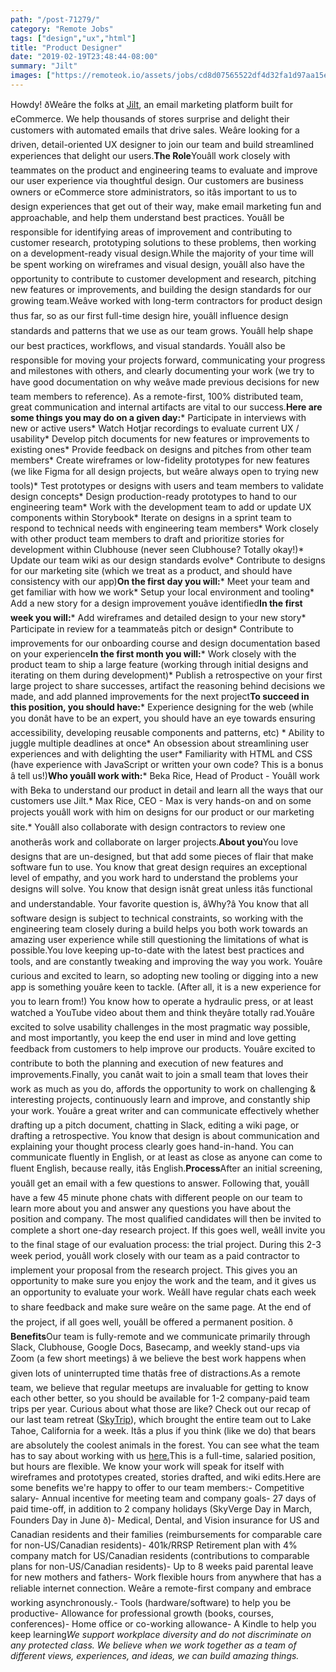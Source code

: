```yaml
---
path: "/post-71279/"
category: "Remote Jobs"
tags: ["design","ux","html"]
title: "Product Designer"
date: "2019-02-19T23:48:44-08:00"
summary: "Jilt"
images: ["https://remoteok.io/assets/jobs/cd8d07565522df4d32fa1d97aa15e7251550627324.png"]
---
```


Howdy! ðWeâre the folks at [Jilt](https://jilt.com/about/), an email marketing platform built for eCommerce. We help thousands of stores surprise and delight their customers with automated emails that drive sales. Weâre looking for a driven, detail-oriented UX designer to join our team and build streamlined experiences that delight our users.**The Role**Youâll work closely with teammates on the product and engineering teams to evaluate and improve our user experience via thoughtful design. Our customers are business owners or eCommerce store administrators, so itâs important to us to design experiences that get out of their way, make email marketing fun and approachable, and help them understand best practices. Youâll be responsible for identifying areas of improvement and contributing to customer research, prototyping solutions to these problems, then working on a development-ready visual design.While the majority of your time will be spent working on wireframes and visual design, youâll also have the opportunity to contribute to customer development and research, pitching new features or improvements, and building the design standards for our growing team.Weâve worked with long-term contractors for product design thus far, so as our first full-time design hire, youâll influence design standards and patterns that we use as our team grows. Youâll help shape our best practices, workflows, and visual standards. Youâll also be responsible for moving your projects forward, communicating your progress and milestones with others, and clearly documenting your work (we try to have good documentation on why weâve made previous decisions for new team members to reference). As a remote-first, 100% distributed team, great communication and internal artifacts are vital to our success.**Here are some things you may do on a given day:*** Participate in interviews with new or active users* Watch Hotjar recordings to evaluate current UX / usability* Develop pitch documents for new features or improvements to existing ones* Provide feedback on designs and pitches from other team members* Create wireframes or low-fidelity prototypes for new features (we like Figma for all design projects, but weâre always open to trying new tools)* Test prototypes or designs with users and team members to validate design concepts* Design production-ready prototypes to hand to our engineering team* Work with the development team to add or update UX components within Storybook* Iterate on designs in a sprint team to respond to technical needs with engineering team members* Work closely with other product team members to draft and prioritize stories for development within Clubhouse (never seen Clubhouse? Totally okay!)* Update our team wiki as our design standards evolve* Contribute to designs for our marketing site (which we treat as a product, and should have consistency with our app)**On the first day you will:*** Meet your team and get familiar with how we work* Setup your local environment and tooling* Add a new story for a design improvement youâve identified**In the first week you will:*** Add wireframes and detailed design to your new story* Participate in review for a teammateâs pitch or design* Contribute to improvements for our onboarding course and design documentation based on your experience**In the first month you will:*** Work closely with the product team to ship a large feature (working through initial designs and iterating on them during development)* Publish a retrospective on your first large project to share successes, artifact the reasoning behind decisions we made, and add planned improvements for the next project**To succeed in this position, you should have:*** Experience designing for the web (while you donât have to be an expert, you should have an eye towards ensuring accessibility, developing reusable components and patterns, etc) * Ability to juggle multiple deadlines at once* An obsession about streamlining user experiences and with delighting the user* Familiarity with HTML and CSS (have experience with JavaScript or written your own code? This is a bonus â tell us!)**Who youâll work with:*** Beka Rice, Head of Product - Youâll work with Beka to understand our product in detail and learn all the ways that our customers use Jilt.* Max Rice, CEO - Max is very hands-on and on some projects youâll work with him on designs for our product or our marketing site.* Youâll also collaborate with design contractors to review one anotherâs work and collaborate on larger projects.**About you**You love designs that are un-designed, but that add some pieces of flair that make software fun to use. You know that great design requires an exceptional level of empathy, and you work hard to understand the problems your designs will solve. You know that design isnât great unless itâs functional and understandable. Your favorite question is, âWhy?â You know that all software design is subject to technical constraints, so working with the engineering team closely during a build helps you both work towards an amazing user experience while still questioning the limitations of what is possible.You love keeping up-to-date with the latest best practices and tools, and are constantly tweaking and improving the way you work. Youâre curious and excited to learn, so adopting new tooling or digging into a new app is something youâre keen to tackle. (After all, it is a new experience for you to learn from!) You know how to operate a hydraulic press, or at least watched a YouTube video about them and think theyâre totally rad.Youâre excited to solve usability challenges in the most pragmatic way possible, and most importantly, you keep the end user in mind and love getting feedback from customers to help improve our products. Youâre excited to contribute to both the planning and execution of new features and improvements.Finally, you canât wait to join a small team that loves their work as much as you do, affords the opportunity to work on challenging & interesting projects, continuously learn and improve, and constantly ship your work. Youâre a great writer and can communicate effectively whether drafting up a pitch document, chatting in Slack, editing a wiki page, or drafting a retrospective. You know that design is about communication and explaining your thought process clearly goes hand-in-hand. You can communicate fluently in English, or at least as close as anyone can come to fluent English, because really, itâs English.**Process**After an initial screening, youâll get an email with a few questions to answer. Following that, youâll have a few 45 minute phone chats with different people on our team to learn more about you and answer any questions you have about the position and company. The most qualified candidates will then be invited to complete a short one-day research project. If this goes well, weâll invite you to the final stage of our evaluation process: the trial project. During this 2-3 week period, youâll work closely with our team as a paid contractor to implement your proposal from the research project. This gives you an opportunity to make sure you enjoy the work and the team, and it gives us an opportunity to evaluate your work. Weâll have regular chats each week to share feedback and make sure weâre on the same page. At the end of the project, if all goes well, youâll be offered a permanent position. ð **Benefits**Our team is fully-remote and we communicate primarily through Slack, Clubhouse, Google Docs, Basecamp, and weekly stand-ups via Zoom (a few short meetings) â we believe the best work happens when given lots of uninterrupted time thatâs free of distractions.As a remote team, we believe that regular meetups are invaluable for getting to know each other better, so you should be available for 1-2 company-paid team trips per year. Curious about what those are like? Check out our recap of our last team retreat ([SkyTrip](https://www.skyverge.com/blog/skytrip-2018-recap/)), which brought the entire team out to Lake Tahoe, California for a week. Itâs a plus if you think (like we do) that bears are absolutely the coolest animals in the forest. You can see what the team has to say about working with us [here.](https://hq.skyverge.com/working-at-skyverge/)This is a full-time, salaried position, but hours are flexible. We know your work will speak for itself with wireframes and prototypes created, stories drafted, and wiki edits.Here are some benefits we're happy to offer to our team members:- Competitive salary- Annual incentive for meeting team and company goals- 27 days of paid time-off, in addition to 2 company holidays (SkyVerge Day in March, Founders Day in June ð)- Medical, Dental, and Vision insurance for US and Canadian residents and their families (reimbursements for comparable care for non-US/Canadian residents)- 401k/RRSP Retirement plan with 4% company match for US/Canadian residents (contributions to comparable plans for non-US/Canadian residents)- Up to 8 weeks paid parental leave for new mothers and fathers- Work flexible hours from anywhere that has a reliable internet connection. Weâre a remote-first company and embrace working asynchronously.- Tools (hardware/software) to help you be productive- Allowance for professional growth (books, courses, conferences)- Home office or co-working allowance- A Kindle to help you keep learning*We support workplace diversity and do not discriminate on any protected class. We believe when we work together as a team of different views, experiences, and ideas, we can build amazing things.*
